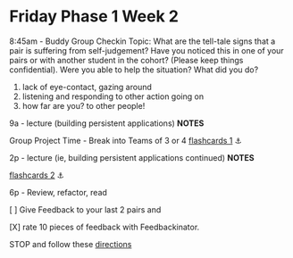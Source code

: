 # Friday Phase 1 Week 2

8:45am - Buddy Group Checkin
Topic: What are the tell-tale signs that a pair is suffering from self-judgement? Have you noticed this in one of your pairs or with another student in the cohort? (Please keep things confidential). Were you able to help the situation? What did you do?

1. lack of eye-contact, gazing around
2. listening and responding to other action going on
3. how far are you? to other people!


9a - lecture (building persistent applications)
**NOTES**

Group Project Time - Break into Teams of 3 or 4
[flashcards 1](https://github.com/sf-fiddler-crabs-2015/ruby-flashcards-1-single-deck-challenge) :anchor:

2p - lecture (ie, building persistent applications continued)
**NOTES**

[flashcards 2](https://github.com/sf-fiddler-crabs-2015/ruby-flashcards-2-mvc-pattern-more-challenge) :anchor:


6p - Review, refactor, read

[ ] Give Feedback to your last 2 pairs and

[X] rate 10 pieces of feedback with Feedbackinator.


STOP and follow these [directions](https://github.com/sf-fiddler-crabs-2015/phase-1-guide/blob/master/week-1/reference/guide-your-learning.md)
